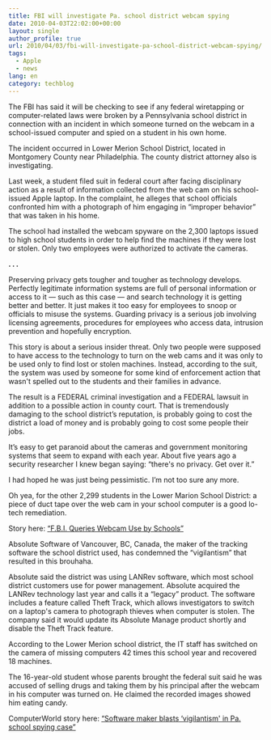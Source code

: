 ```yaml
---
title: FBI will investigate Pa. school district webcam spying
date: 2010-04-03T22:02:00+00:00
layout: single
author_profile: true
url: 2010/04/03/fbi-will-investigate-pa-school-district-webcam-spying/
tags:
  - Apple
  - news
lang: en
category: techblog
---
```

The FBI has said it will be checking to see if any federal wiretapping or computer-related laws were broken by a Pennsylvania school district in connection with an incident in which someone turned on the webcam in a school-issued computer and spied on a student in his own home.

The incident occurred in Lower Merion School District, located in Montgomery County near Philadelphia. The county district attorney also is investigating.

Last week, a student filed suit in federal court after facing disciplinary action as a result of information collected from the web cam on his school-issued Apple laptop. In the complaint, he alleges that school officials confronted him with a photograph of him engaging in “improper behavior” that was taken in his home.

The school had installed the webcam spyware on the 2,300 laptops issued to high school students in order to help find the machines if they were lost or stolen. Only two employees were authorized to activate the cameras.

**. . .**

Preserving privacy gets tougher and tougher as technology develops. Perfectly legitimate information systems are full of personal information or access to it — such as this case — and search technology it is getting better and better. It just makes it too easy for employees to snoop or officials to misuse the systems. Guarding privacy is a serious job involving licensing agreements, procedures for employees who access data, intrusion prevention and hopefully encryption.

This story is about a serious insider threat. Only two people were supposed to have access to the technology to turn on the web cams and it was only to be used only to find lost or stolen machines. Instead, according to the suit, the system was used by someone for some kind of enforcement action that wasn't spelled out to the students and their families in advance.

The result is a FEDERAL criminal investigation and a FEDERAL lawsuit in addition to a possible action in county court. That is tremendously damaging to the school district’s reputation, is probably going to cost the district a load of money and is probably going to cost some people their jobs.

It’s easy to get paranoid about the cameras and government monitoring systems that seem to expand with each year. About five years ago a security researcher I knew began saying: “there's no privacy. Get over it.”

I had hoped he was just being pessimistic. I’m not too sure any more.

Oh yea, for the other 2,299 students in the Lower Marion School District: a piece of duct tape over the web cam in your school computer is a good lo-tech remediation.

Story here: <a href="http://www.nytimes.com/2010/02/21/us/21spy.html?hpw" target="_blank">“F.B.I. Queries Webcam Use by Schools”</a>  
<span><span></span></span>

Absolute Software of Vancouver, BC, Canada, the maker of the tracking software the school district used, has condemned the “vigilantism” that resulted in this brouhaha.

Absolute said the district was using LANRev software, which most school district customers use for power management. Absolute acquired the LANRev technology last year and calls it a “legacy” product. The software includes a feature called Theft Track, which allows investigators to switch on a laptop's camera to photograph thieves when computer is stolen. The company said it would update its Absolute Manage product shortly and disable the Theft Track feature.

According to the Lower Merion school district, the IT staff has switched on the camera of missing computers 42 times this school year and recovered 18 machines.

The 16-year-old student whose parents brought the federal suit said he was accused of selling drugs and taking them by his principal after the webcam in his computer was turned on. He claimed the recorded images showed him eating candy.

ComputerWorld story here: <a href="http://www.computerworld.com/s/article/9160278/Software_maker_blasts_vigilantism_in_Pa._school_spying_case?taxonomyId=84&#038;pageNumber=1" target="_blank">“Software maker blasts &#8216;vigilantism' in Pa. school spying case”</a>